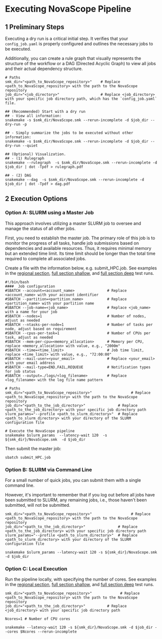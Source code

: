 
# Executing NovaScope Pipeline

## 1 Preliminary Steps 

Executing a dry run is a critical initial step. It verifies that your `config_job.yaml` is properly configured and outlines the necessary jobs to be executed. 

Additionally, you can create a rule graph that visually represents the structure of the workflow or a DAG (Directed Acyclic Graph) to view all jobs and their actual dependency structure.

```
# Paths
smk_dir="<path_to_NovaScope_repository>"    # Replace <path_to_NovaScope_repository> with the path to the NovaScope repository
job_dir="<job_directory>"                   # Replace <job_directory> with your specific job directory path, which has the `config_job.yaml` file.

## (Recommended) Start with a dry run
## - View all information:
snakemake -s $smk_dir/NovaScope.smk --rerun-incomplete -d $job_dir --dry-run -p

## - Simply summarize the jobs to be executed without other information:
snakemake -s $smk_dir/NovaScope.smk --rerun-incomplete -d $job_dir --dry-run --quiet

## (Optional) Visualization.
## - (1) Rulegraph
snakemake --rulegraph  -s $smk_dir/NovaScope.smk --rerun-incomplete -d $job_dir | dot -Tpdf > rulegraph.pdf

## - (2) DAG
snakemake --dag  -s $smk_dir/NovaScope.smk --rerun-incomplete -d $job_dir | dot -Tpdf > dag.pdf
```

## 2 Execution Options

### Option A: SLURM using a Master Job
This approach involves utilizing a master SLURM job to oversee and manage the status of all other jobs. 

First, you need to establish the master job. The primary role of this job is to monitor the progress of all tasks, handle job submissions based on dependencies and available resources. Thus, it requires minimal memory but an extended time limit. Its time limit should be longer than the total time required to complete all associated jobs.

Create a file with the information below, e.g. submit_HPC.job. See examples in the [regional section](https://github.com/seqscope/NovaScope/blob/main/testrun/regional_section/submit_HPC.job), [full section shallow](https://github.com/seqscope/NovaScope/blob/main/testrun/full_section_shallow/submit_HPC.job), and [full section deep](https://github.com/seqscope/NovaScope/blob/main/testrun/full_section_deep/submit_HPC.job) test runs.

```
#!/bin/bash
####  Job configuration
#SBATCH --account=<account_name>               # Replace <account_name> with your account identifier
#SBATCH --partition=<partition_name>           # Replace <partition_name> with your partition name
#SBATCH --job-name=<job_name>                  # Replace <job_name> with a name for your job
#SBATCH --nodes=1                              # Number of nodes, adjust as needed
#SBATCH --ntasks-per-node=1                    # Number of tasks per node, adjust based on requirement
#SBATCH --cpus-per-task=1                      # Number of CPUs per task, adjust as needed
#SBATCH --mem-per-cpu=<memory_allocation>      # Memory per CPU, replace <memory_allocation> with value, e.g., "2000m"
#SBATCH --time=<time_limit>                    # Job time limit, replace <time_limit> with value, e.g., "72:00:00"
#SBATCH --mail-user=<your_email>               # Replace <your_email> with your email address
#SBATCH --mail-type=END,FAIL,REQUEUE           # Notification types for job status
#SBATCH --output=./logs/<log_filename>         # Replace <log_filename> with the log file name pattern

# Paths
smk_dir="<path_to_NovaScope_repository>"                  # Replace <path_to_NovaScope_repository> with the path to the NovaScope repository
job_dir="<path_to_the_job_directory>"               # Replace <path_to_the_job_directory> with your specific job directory path
slurm_params="--profile <path_to_slurm_directory>"  # Replace <path_to_slurm_directory> with your directory of the SLURM configuration file

# Execute the NovaScope pipeline
snakemake $slurm_params  --latency-wait 120  -s ${smk_dir}/NovaScope.smk  -d $job_dir 
```

Then submit the master job:

```
sbatch submit_HPC.job
```

### Option B: SLURM via Command Line


For a small number of quick jobs, you can submit them with a single command line. 

However, it's important to remember that if you log out before all jobs have been submitted to SLURM, any remaining jobs, i.e., those haven't been submitted, will not be submitted.

```
smk_dir="<path_to_NovaScope_repository>"                  # Replace <path_to_NovaScope_repository> with the path to the NovaScope repository
job_dir="<path_to_the_job_directory>"               # Replace <path_to_the_job_directory> with your specific job directory path
slurm_params="--profile <path_to_slurm_directory>"  # Replace <path_to_slurm_directory> with your directory of the SLURM configuration file

snakemake $slurm_params --latency-wait 120 -s ${smk_dir}/NovaScope.smk -d $job_dir 
```

### Option C: Local Execution
Run the pipeline locally, with specifying the number of cores. See examples in the [regional section](https://github.com/seqscope/NovaScope/blob/main/testrun/regional_section/submit_local.sh), [full section shallow](https://github.com/seqscope/NovaScope/blob/main/testrun/full_section_shallow/submit_local.sh), and [full section deep](https://github.com/seqscope/NovaScope/blob/main/testrun/full_section_deep/submit_local.sh) test runs.

```
smk_dir="<path_to_NovaScope_repository>"             # Replace <path_to_NovaScope_repository> with the path to the NovaScope repository
job_dir="<path_to_the_job_directory>"          # Replace <job_directory> with your specific job directory path

Ncores=1 # Number of CPU cores

snakemake --latency-wait 120 -s ${smk_dir}/NovaScope.smk -d $job_dir --cores $Ncores --rerun-incomplete 
```
